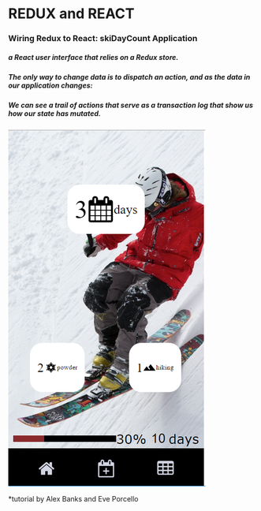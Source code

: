 # REDUX and REACT
### Wiring Redux to React: skiDayCount Application
##### a React user interface that relies on a Redux store.
##### The only way to change data is to dispatch an action, and as the data in our application changes:
##### We can see a trail of actions that serve as a transaction log that show us how our state has mutated.

![alt text](cover.PNG?raw=true "app image")

*tutorial by Alex Banks and Eve Porcello 